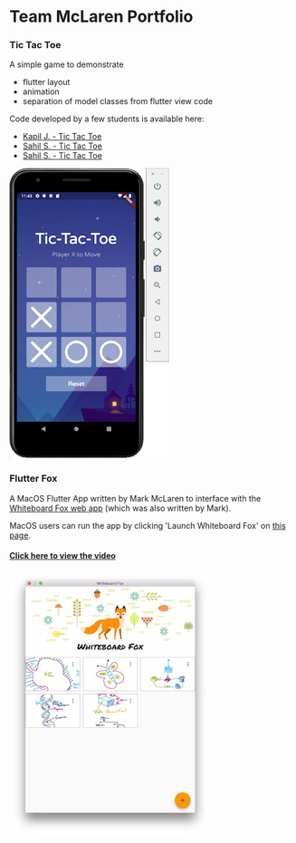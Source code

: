 # Team McLaren Portfolio

### Tic Tac Toe
A simple game to demonstrate
  - flutter layout 
  - animation
  - separation of model classes from flutter view code
  
Code developed by a few students is available here:
  - [Kapil J. - Tic Tac Toe](https://github.com/Flutter-Kapil/tic_tac_toe_refactoring_starter)
  - [Sahil S. - Tic Tac Toe](https://github.com/fuser312/tic_tac_toe_refactoring_starter)
  - [Sahil S. - Tic Tac Toe](https://github.com/mvresh/tic_tac_toe_refactoring_starter)
  
![](images/TicTacToe.png)


### Flutter Fox
A MacOS Flutter App written by Mark McLaren to interface with 
the [Whiteboard Fox web app](https://whiteboardfox.com) (which was also written by Mark).

MacOS users can run the app by clicking 
'Launch Whiteboard Fox' on [this page](https://feather-apps.com).

#### [Click here to view the video](https://youtu.be/dWvd_t74IFQ) 

![](images/fox-screenshot.jpg)
